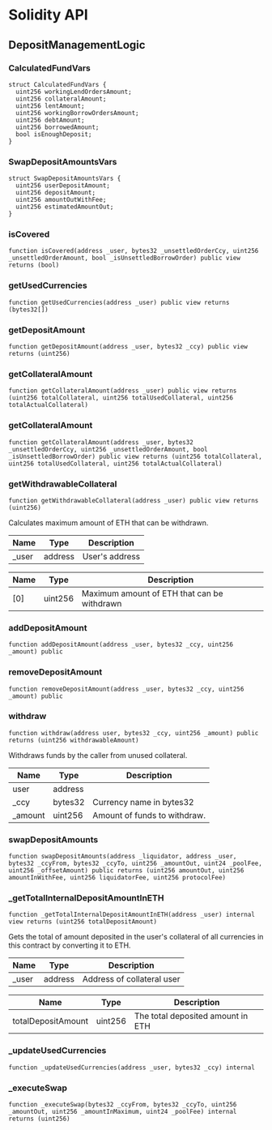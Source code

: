 # Solidity API

## DepositManagementLogic

### CalculatedFundVars

```solidity
struct CalculatedFundVars {
  uint256 workingLendOrdersAmount;
  uint256 collateralAmount;
  uint256 lentAmount;
  uint256 workingBorrowOrdersAmount;
  uint256 debtAmount;
  uint256 borrowedAmount;
  bool isEnoughDeposit;
}
```

### SwapDepositAmountsVars

```solidity
struct SwapDepositAmountsVars {
  uint256 userDepositAmount;
  uint256 depositAmount;
  uint256 amountOutWithFee;
  uint256 estimatedAmountOut;
}
```

### isCovered

```solidity
function isCovered(address _user, bytes32 _unsettledOrderCcy, uint256 _unsettledOrderAmount, bool _isUnsettledBorrowOrder) public view returns (bool)
```

### getUsedCurrencies

```solidity
function getUsedCurrencies(address _user) public view returns (bytes32[])
```

### getDepositAmount

```solidity
function getDepositAmount(address _user, bytes32 _ccy) public view returns (uint256)
```

### getCollateralAmount

```solidity
function getCollateralAmount(address _user) public view returns (uint256 totalCollateral, uint256 totalUsedCollateral, uint256 totalActualCollateral)
```

### getCollateralAmount

```solidity
function getCollateralAmount(address _user, bytes32 _unsettledOrderCcy, uint256 _unsettledOrderAmount, bool _isUnsettledBorrowOrder) public view returns (uint256 totalCollateral, uint256 totalUsedCollateral, uint256 totalActualCollateral)
```

### getWithdrawableCollateral

```solidity
function getWithdrawableCollateral(address _user) public view returns (uint256)
```

Calculates maximum amount of ETH that can be withdrawn.

| Name | Type | Description |
| ---- | ---- | ----------- |
| _user | address | User's address |

| Name | Type | Description |
| ---- | ---- | ----------- |
| [0] | uint256 | Maximum amount of ETH that can be withdrawn |

### addDepositAmount

```solidity
function addDepositAmount(address _user, bytes32 _ccy, uint256 _amount) public
```

### removeDepositAmount

```solidity
function removeDepositAmount(address _user, bytes32 _ccy, uint256 _amount) public
```

### withdraw

```solidity
function withdraw(address user, bytes32 _ccy, uint256 _amount) public returns (uint256 withdrawableAmount)
```

Withdraws funds by the caller from unused collateral.

| Name | Type | Description |
| ---- | ---- | ----------- |
| user | address |  |
| _ccy | bytes32 | Currency name in bytes32 |
| _amount | uint256 | Amount of funds to withdraw. |

### swapDepositAmounts

```solidity
function swapDepositAmounts(address _liquidator, address _user, bytes32 _ccyFrom, bytes32 _ccyTo, uint256 _amountOut, uint24 _poolFee, uint256 _offsetAmount) public returns (uint256 amountOut, uint256 amountInWithFee, uint256 liquidatorFee, uint256 protocolFee)
```

### _getTotalInternalDepositAmountInETH

```solidity
function _getTotalInternalDepositAmountInETH(address _user) internal view returns (uint256 totalDepositAmount)
```

Gets the total of amount deposited in the user's collateral of all currencies
 in this contract by converting it to ETH.

| Name | Type | Description |
| ---- | ---- | ----------- |
| _user | address | Address of collateral user |

| Name | Type | Description |
| ---- | ---- | ----------- |
| totalDepositAmount | uint256 | The total deposited amount in ETH |

### _updateUsedCurrencies

```solidity
function _updateUsedCurrencies(address _user, bytes32 _ccy) internal
```

### _executeSwap

```solidity
function _executeSwap(bytes32 _ccyFrom, bytes32 _ccyTo, uint256 _amountOut, uint256 _amountInMaximum, uint24 _poolFee) internal returns (uint256)
```

